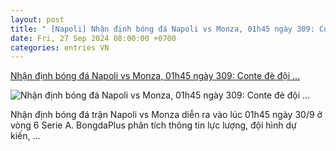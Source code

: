 ```yaml
---
layout: post
title: " [Napoli] Nhận định bóng đá Napoli vs Monza, 01h45 ngày 309: Conte đè đội ..."
date: Fri, 27 Sep 2024 08:00:00 +0700
categories: entries VN
---
```

[Nhận định bóng đá Napoli vs Monza, 01h45 ngày 309: Conte đè đội ...](https://bongdaplus.vn/serie-a/nhan-dinh-bong-da-napoli-vs-monza-01h45-ngay-30-9-conte-de-doi-yeu-4444742409.html)

![Nhận định bóng đá Napoli vs Monza, 01h45 ngày 309: Conte đè đội ...](https://cdn.bongdaplus.vn/Assets/Media/2024/09/27/94/Napoli-vs-Monza-nhan-dinh-480.jpg)

Nhận định bóng đá trận Napoli vs Monza diễn ra vào lúc 01h45 ngày 30/9 ở vòng 6 Serie A. BongdaPlus phân tích thông tin lực lượng, đội hình dự kiến, ...

